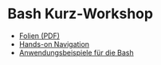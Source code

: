 

# Bash Kurz-Workshop

- [Folien (PDF)](workshop.pdf)
- [Hands-on Navigation](browsing.md)
- [Anwendungsbeispiele für die Bash](use-cases.md)

